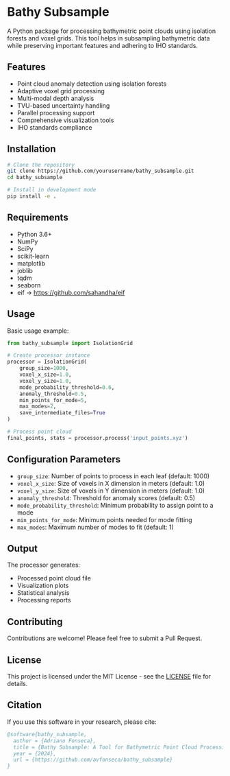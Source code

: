 # Bathy Subsample

A Python package for processing bathymetric point clouds using isolation forests and voxel grids. This tool helps in subsampling bathymetric data while preserving important features and adhering to IHO standards.

## Features

- Point cloud anomaly detection using isolation forests
- Adaptive voxel grid processing
- Multi-modal depth analysis
- TVU-based uncertainty handling
- Parallel processing support
- Comprehensive visualization tools
- IHO standards compliance

## Installation

```bash
# Clone the repository
git clone https://github.com/yourusername/bathy_subsample.git
cd bathy_subsample

# Install in development mode
pip install -e .
```

## Requirements

- Python 3.6+
- NumPy
- SciPy
- scikit-learn
- matplotlib
- joblib
- tqdm
- seaborn
- eif  -> https://github.com/sahandha/eif

## Usage

Basic usage example:

```python
from bathy_subsample import IsolationGrid

# Create processor instance
processor = IsolationGrid(
    group_size=1000,
    voxel_x_size=1.0,
    voxel_y_size=1.0,
    mode_probability_threshold=0.6,
    anomaly_threshold=0.5,
    min_points_for_mode=5,
    max_modes=2,
    save_intermediate_files=True
)

# Process point cloud
final_points, stats = processor.process('input_points.xyz')
```

## Configuration Parameters

- `group_size`: Number of points to process in each leaf (default: 1000)
- `voxel_x_size`: Size of voxels in X dimension in meters (default: 1.0)
- `voxel_y_size`: Size of voxels in Y dimension in meters (default: 1.0)
- `anomaly_threshold`: Threshold for anomaly scores (default: 0.5)
- `mode_probability_threshold`: Minimum probability to assign point to a mode
- `min_points_for_mode`: Minimum points needed for mode fitting
- `max_modes`: Maximum number of modes to fit (default: 1)

## Output

The processor generates:
- Processed point cloud file
- Visualization plots
- Statistical analysis
- Processing reports

## Contributing

Contributions are welcome! Please feel free to submit a Pull Request.

## License

This project is licensed under the MIT License - see the [LICENSE](LICENSE) file for details.

## Citation

If you use this software in your research, please cite:

```bibtex
@software{bathy_subsample,
  author = {Adriano Fonseca},
  title = {Bathy Subsample: A Tool for Bathymetric Point Cloud Processing},
  year = {2024},
  url = {https://github.com/avfonseca/bathy_subsample}
}
```
```

